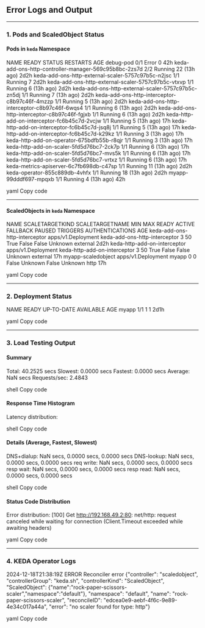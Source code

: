 ## Error Logs and Output

---

### 1. Pods and ScaledObject Status

#### Pods in `keda` Namespace

NAME READY STATUS RESTARTS AGE debug-pod 0/1 Error 0 42h keda-add-ons-http-controller-manager-569c95b8bc-2zs7d 2/2 Running 22 (13h ago) 2d2h keda-add-ons-http-external-scaler-5757c97b5c-n2jsc 1/1 Running 7 2d2h keda-add-ons-http-external-scaler-5757c97b5c-vtxvp 1/1 Running 6 (13h ago) 2d2h keda-add-ons-http-external-scaler-5757c97b5c-zn5dj 1/1 Running 7 (13h ago) 2d2h keda-add-ons-http-interceptor-c8b97c46f-4mzzp 1/1 Running 5 (13h ago) 2d2h keda-add-ons-http-interceptor-c8b97c46f-6wqs4 1/1 Running 6 (13h ago) 2d2h keda-add-ons-http-interceptor-c8b97c46f-fgjxb 1/1 Running 6 (13h ago) 2d2h keda-http-add-on-interceptor-fc6b45c7d-2vcjw 1/1 Running 5 (13h ago) 17h keda-http-add-on-interceptor-fc6b45c7d-jsq8j 1/1 Running 5 (13h ago) 17h keda-http-add-on-interceptor-fc6b45c7d-k29kz 1/1 Running 3 (13h ago) 17h keda-http-add-on-operator-675bdfb55b-r8qjr 1/1 Running 3 (13h ago) 17h keda-http-add-on-scaler-5fd5d76bc7-2ck7p 1/1 Running 6 (13h ago) 17h keda-http-add-on-scaler-5fd5d76bc7-mvs5k 1/1 Running 6 (13h ago) 17h keda-http-add-on-scaler-5fd5d76bc7-vrtxz 1/1 Running 6 (13h ago) 17h keda-metrics-apiserver-6c7fb698db-c47sp 1/1 Running 11 (13h ago) 2d2h keda-operator-855c889db-4vhfx 1/1 Running 18 (13h ago) 2d2h myapp-99dddf697-mpqxb 1/1 Running 4 (13h ago) 42h

yaml
Copy code

---

#### ScaledObjects in `keda` Namespace

NAME SCALETARGETKIND SCALETARGETNAME MIN MAX READY ACTIVE FALLBACK PAUSED TRIGGERS AUTHENTICATIONS AGE keda-add-ons-http-interceptor apps/v1.Deployment keda-add-ons-http-interceptor 3 50 True False False Unknown external 2d2h keda-http-add-on-interceptor apps/v1.Deployment keda-http-add-on-interceptor 3 50 True False False Unknown external 17h myapp-scaledobject apps/v1.Deployment myapp 0 0 False Unknown False Unknown http 17h

yaml
Copy code

---

### 2. Deployment Status

NAME READY UP-TO-DATE AVAILABLE AGE myapp 1/1 1 1 2d1h

yaml
Copy code

---

### 3. Load Testing Output

#### Summary

Total: 40.2525 secs Slowest: 0.0000 secs Fastest: 0.0000 secs Average: NaN secs Requests/sec: 2.4843

shell
Copy code

#### Response Time Histogram

Latency distribution:

shell
Copy code

#### Details (Average, Fastest, Slowest)

DNS+dialup: NaN secs, 0.0000 secs, 0.0000 secs DNS-lookup: NaN secs, 0.0000 secs, 0.0000 secs req write: NaN secs, 0.0000 secs, 0.0000 secs resp wait: NaN secs, 0.0000 secs, 0.0000 secs resp read: NaN secs, 0.0000 secs, 0.0000 secs

shell
Copy code

#### Status Code Distribution

Error distribution: [100] Get http://192.168.49.2:80: net/http: request canceled while waiting for connection (Client.Timeout exceeded while awaiting headers)

yaml
Copy code

---

### 4. KEDA Operator Logs

2024-12-18T21:38:19Z ERROR Reconciler error {"controller": "scaledobject", "controllerGroup": "keda.sh", "controllerKind": "ScaledObject", "ScaledObject": {"name":"rock-paper-scissors-scaler","namespace":"default"}, "namespace": "default", "name": "rock-paper-scissors-scaler", "reconcileID": "edcea0e9-aebf-4f6c-9e89-4e34c017a44a", "error": "no scaler found for type: http"}

yaml
Copy code
